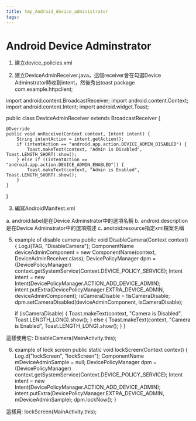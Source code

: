 ```yaml
---
title: tmp_Android_device_administrator
tags:
---
```

Android Device Adminstrator
===

1. 建立device_policies.xml
<device-admin xmlns:android="http://schemas.android.com/apk/res/android">
    <uses-policies>
        <disable-camera />
    </uses-policies>
</device-admin>

2. 建立DeviceAdminReceiver.java，這個receiver會在勾選Device Adminstrator時收到intent，然後秀出toast
package com.example.httpclient;

import android.content.BroadcastReceiver;
import android.content.Context;
import android.content.Intent;
import android.widget.Toast;

public class DeviceAdminReceiver extends BroadcastReceiver {

    @Override
    public void onReceive(Context context, Intent intent) {
        String intentAction = intent.getAction();
        if (intentAction == "android.app.action.DEVICE_ADMIN_DISABLED") {
            Toast.makeText(context, "Admin is Disabled", Toast.LENGTH_SHORT).show();
        } else if ((intentAction == "android.app.action.DEVICE_ADMIN_ENABLED")) {
            Toast.makeText(context, "Admin is Enabled", Toast.LENGTH_SHORT).show();
        }
    }
}

3. 編寫AndroidManifest.xml
<receiver android:name="DeviceAdminReceiver"
            android:label="@string/device_admin"
            android:description="@string/device_admin_description"
            android:permission="android.permission.BIND_DEVICE_ADMIN">
            <meta-data android:name="android.app.device_admin"
                              android:resource="@xml/device_policies" />
            <intent-filter>
                <action android:name="android.app.action.DEVICE_ADMIN_ENABLED" />
                <!--<action android:name="android.app.action.DEVICE_ADMIN_DISABLED" />
                      <action android:name="android.app.action.DEVICE_ADMIN_DISABLE_REQUESTED" />-->
            </intent-filter>
</receiver>

a. android:label是在Device Adminstrator中的選項名稱
b. android:description是在Device Adminstrator中的選項描述
c. android:resource指定xml檔案名稱

5. example of disable camera
public void DisableCamera(Context context) {
    Log.i(TAG, "DisableCamera");
    ComponentName deviceAdminComponent = new ComponentName(context, DeviceAdminReceiver.class);
    DevicePolicyManager dpm = (DevicePolicyManager) context.getSystemService(Context.DEVICE_POLICY_SERVICE);
    Intent intent = new Intent(DevicePolicyManager.ACTION_ADD_DEVICE_ADMIN);
    intent.putExtra(DevicePolicyManager.EXTRA_DEVICE_ADMIN, deviceAdminComponent);
    isCameraDisable = !isCameraDisable;
    dpm.setCameraDisabled(deviceAdminComponent, isCameraDisable);

    if (isCameraDisable) {
        Toast.makeText(context, "Camera is Disabled", Toast.LENGTH_LONG).show();
    } else {
        Toast.makeText(context, "Camera is Enabled", Toast.LENGTH_LONG).show();
    }
}

這樣使用它: DisableCamera(MainActivity.this);

6. example of lock screen
public static void lockScreen(Context context) {
    Log.d("lockScreen", "lockScreen");
    ComponentName mDeviceAdminSample = null;
    DevicePolicyManager dpm = (DevicePolicyManager) context.getSystemService(Context.DEVICE_POLICY_SERVICE);
    Intent intent = new Intent(DevicePolicyManager.ACTION_ADD_DEVICE_ADMIN);
    intent.putExtra(DevicePolicyManager.EXTRA_DEVICE_ADMIN, mDeviceAdminSample);
    dpm.lockNow();
}

這樣用: lockScreen(MainActivity.this);
